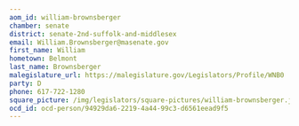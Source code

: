 ```yaml
---
aom_id: william-brownsberger
chamber: senate
district: senate-2nd-suffolk-and-middlesex
email: William.Brownsberger@masenate.gov
first_name: William
hometown: Belmont
last_name: Brownsberger
malegislature_url: https://malegislature.gov/Legislators/Profile/WNB0
party: D
phone: 617-722-1280
square_picture: /img/legislators/square-pictures/william-brownsberger.jpeg
ocd_id: ocd-person/94929da6-2219-4a44-99c3-d6561eead9f5
---
```

